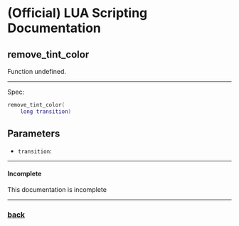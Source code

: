 
# (Official) LUA Scripting Documentation

## remove_tint_color

Function undefined.

___

Spec:

```lua
remove_tint_color(
	long transition)
```

## Parameters

- `transition`: 

___

#### Incomplete

This documentation is incomplete

___

### [back](../other)
